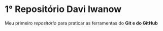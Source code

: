 # 1° **Repositório Davi Iwanow**
Meu primeiro *repositório* para praticar as ferramentas do **Git e do GitHub**
